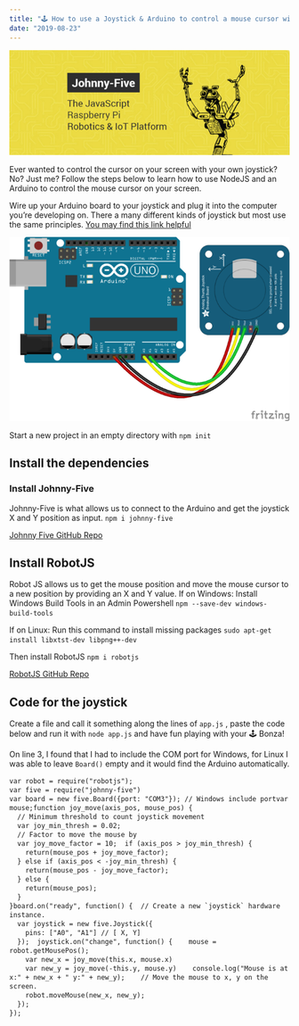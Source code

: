 ```yaml
---
title: "🕹️ How to use a Joystick & Arduino to control a mouse cursor with NodeJS"
date: "2019-08-23"
---
```


![Johnny Five](./johnny-five.png)

Ever wanted to control the cursor on your screen with your own joystick? No? Just me?
Follow the steps below to learn how to use NodeJS and an Arduino to control the mouse cursor on your screen.

Wire up your Arduino board to your joystick and plug it into the computer you’re developing on. There a many different kinds of joystick but most use the same principles.
[You may find this link helpful](http://johnny-five.io/api/joystick/)

![Arduino with joystick](./arduino-joystick.png)

Start a new project in an empty directory with `npm init`

## Install the dependencies
### Install Johnny-Five

Johnny-Five is what allows us to connect to the Arduino and get the joystick X and Y position as input.
`npm i johnny-five`

[Johnny Five GitHub Repo](https://github.com/rwaldron/johnny-five)

## Install RobotJS

Robot JS allows us to get the mouse position and move the mouse cursor to a new position by providing an X and Y value.
If on Windows:
Install Windows Build Tools in an Admin Powershell `npm --save-dev windows-build-tools`

If on Linux:
Run this command to install missing packages `sudo apt-get install libxtst-dev libpng++-dev`

Then install RobotJS
`npm i robotjs`

[RobotJS GitHub Repo](https://github.com/octalmage/robotjs)

## Code for the joystick

Create a file and call it something along the lines of `app.js` , paste the code below and run it with `node app.js` and have fun playing with your 🕹️ Bonza!

On line 3, I found that I had to include the COM port for Windows, for Linux I was able to leave `Board()` empty and it would find the Arduino automatically.

```
var robot = require("robotjs");
var five = require("johnny-five")
var board = new five.Board({port: "COM3"}); // Windows include portvar mouse;function joy_move(axis_pos, mouse_pos) {
  // Minimum threshold to count joystick movement
  var joy_min_thresh = 0.02;
  // Factor to move the mouse by
  var joy_move_factor = 10;  if (axis_pos > joy_min_thresh) {
    return(mouse_pos + joy_move_factor);
  } else if (axis_pos < -joy_min_thresh) {
    return(mouse_pos - joy_move_factor);
  } else {
    return(mouse_pos);
  }
}board.on("ready", function() {  // Create a new `joystick` hardware instance.
  var joystick = new five.Joystick({
    pins: ["A0", "A1"] // [ X, Y]
  });  joystick.on("change", function() {    mouse = robot.getMousePos();
    var new_x = joy_move(this.x, mouse.x)
    var new_y = joy_move(-this.y, mouse.y)    console.log("Mouse is at x:" + new_x + " y:" + new_y);    // Move the mouse to x, y on the screen.
    robot.moveMouse(new_x, new_y);
  });
});
```
